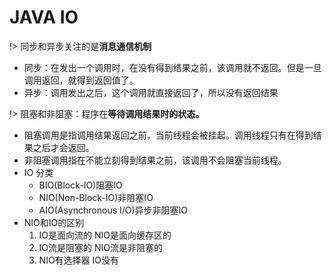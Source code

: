 # JAVA IO

!> 同步和异步关注的是**消息通信机制**

* 同步：在发出一个调用时，在没有得到结果之前，该调用就不返回。但是一旦调用返回，就得到返回值了。
* 异步：调用发出之后，这个调用就直接返回了，所以没有返回结果

!> 阻塞和非阻塞：程序在**等待调用结果时的状态。**

* 阻塞调用是指调用结果返回之前，当前线程会被挂起。调用线程只有在得到结果之后才会返回。
* 非阻塞调用指在不能立刻得到结果之前，该调用不会阻塞当前线程。
* IO 分类
  * BIO(Block-IO)阻塞IO
  * NIO(Non-Block-IO)非阻塞IO
  * AIO(Asynchronous I/O)异步非阻塞IO
* NIO和IO的区别
  1. IO是面向流的 NIO是面向缓存区的
  2. IO流是阻塞的 NIO流是非阻塞的
  3. NIO有选择器  IO没有



